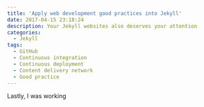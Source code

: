 ```yaml
---
title: 'Apply web development good practices into Jekyll'
date: 2017-04-15 23:18:24
description: Your Jekyll websites also deserves your attention
categories:
  - Jekyll
tags:
  - GitHub
  - Continuous integration
  - Continuous deployment
  - Content delivery network
  - Good practice
---
```

Lastly, I was working
